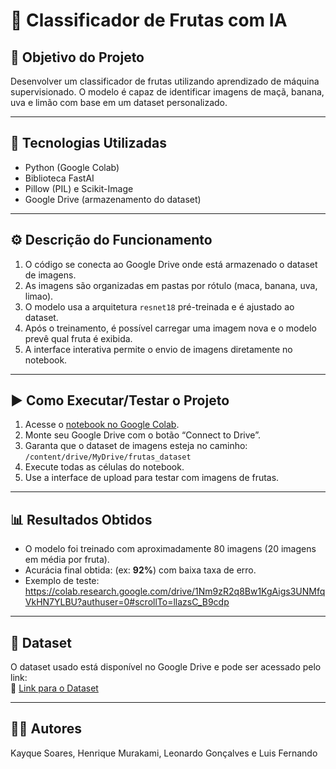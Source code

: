 # 🍇 Classificador de Frutas com IA

## 🎯 Objetivo do Projeto

Desenvolver um classificador de frutas utilizando aprendizado de máquina supervisionado. O modelo é capaz de identificar imagens de maçã, banana, uva e limão com base em um dataset personalizado.

---

## 🧰 Tecnologias Utilizadas

- Python (Google Colab)
- Biblioteca FastAI
- Pillow (PIL) e Scikit-Image
- Google Drive (armazenamento do dataset)

---

## ⚙️ Descrição do Funcionamento

1. O código se conecta ao Google Drive onde está armazenado o dataset de imagens.
2. As imagens são organizadas em pastas por rótulo (maca, banana, uva, limao).
3. O modelo usa a arquitetura `resnet18` pré-treinada e é ajustado ao dataset.
4. Após o treinamento, é possível carregar uma imagem nova e o modelo prevê qual fruta é exibida.
5. A interface interativa permite o envio de imagens diretamente no notebook.

---

## ▶️ Como Executar/Testar o Projeto

1. Acesse o [notebook no Google Colab](https://colab.research.google.com/drive/1wsJFlocMAVBZhdKTGvYp7aboBf361ZF0?authuser=0).
2. Monte seu Google Drive com o botão “Connect to Drive”.
3. Garanta que o dataset de imagens esteja no caminho:  
   `/content/drive/MyDrive/frutas_dataset`
4. Execute todas as células do notebook.
5. Use a interface de upload para testar com imagens de frutas.

---

## 📊 Resultados Obtidos

- O modelo foi treinado com aproximadamente 80 imagens (20  imagens em média por fruta).
- Acurácia final obtida: (ex: **92%**) com baixa taxa de erro.
- Exemplo de teste: https://colab.research.google.com/drive/1Nm9zR2q8Bw1KgAigs3UNMfqVkHN7YLBU?authuser=0#scrollTo=llazsC_B9cdp

---

## 📁 Dataset

O dataset usado está disponível no Google Drive e pode ser acessado pelo link:  
🔗 [Link para o Dataset](https://drive.google.com/drive/folders/1W7v7RozsY9phklFZsEwOlwbteX0j7sWB?usp=drive_link)

---


## 👨‍💻 Autores

Kayque Soares, Henrique Murakami, Leonardo Gonçalves e Luis Fernando

